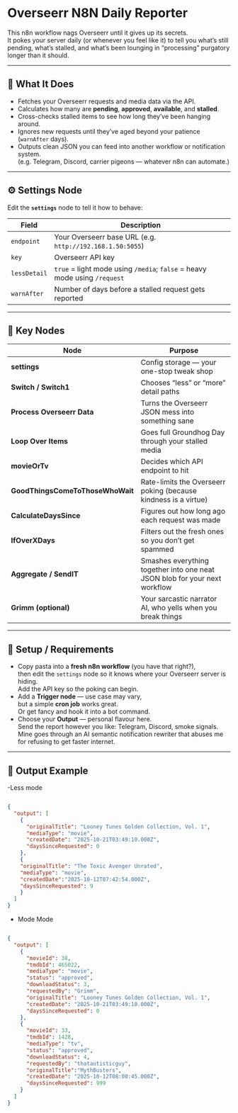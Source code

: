 # Overseerr N8N Daily Reporter 

This n8n workflow nags Overseerr until it gives up its secrets.  
It pokes your server daily (or whenever you feel like it) to tell you what’s still pending, what’s stalled, and what’s been lounging in “processing” purgatory longer than it should.

---

## 🧠 What It Does

- Fetches your Overseerr requests and media data via the API.  
- Calculates how many are **pending**, **approved**, **available**, and **stalled**.  
- Cross-checks stalled items to see how long they’ve been hanging around.  
- Ignores new requests until they’ve aged beyond your patience (`warnAfter` days).  
- Outputs clean JSON you can feed into another workflow or notification system.  
  (e.g. Telegram, Discord, carrier pigeons — whatever n8n can automate.)

---

## ⚙️ Settings Node

Edit the **`settings`** node to tell it how to behave:

| Field | Description |
|-------|--------------|
| `endpoint` | Your Overseerr base URL (e.g. `http://192.168.1.50:5055`) |
| `key` | Overseerr API key |
| `lessDetail` | `true` = light mode using `/media`; `false` = heavy mode using `/request` |
| `warnAfter` | Number of days before a stalled request gets reported |

---

## 🧩 Key Nodes

| Node | Purpose |
|------|----------|
| **settings** | Config storage — your one-stop tweak shop |
| **Switch / Switch1** | Chooses “less” or “more” detail paths |
| **Process Overseerr Data** | Turns the Overseerr JSON mess into something sane |
| **Loop Over Items** | Goes full Groundhog Day through your stalled media |
| **movieOrTv** | Decides which API endpoint to hit |
| **GoodThingsComeToThoseWhoWait** | Rate-limits the Overseerr poking (because kindness is a virtue) |
| **CalculateDaysSince** | Figures out how long ago each request was made |
| **IfOverXDays** | Filters out the fresh ones so you don’t get spammed |
| **Aggregate / SendIT** | Smashes everything together into one neat JSON blob for your next workflow |
| **Grimm (optional)** | Your sarcastic narrator AI, who yells when you break things |

---

## 🧰 Setup / Requirements

- Copy pasta into a **fresh n8n workflow** (you have that right?),  
  then edit the `settings` node so it knows where your Overseerr server is hiding.  
  Add the API key so the poking can begin.  
- Add a **Trigger node** — use case may vary,  
  but a simple **cron job** works great.  
  Or get fancy and hook it into a bot command.  
- Choose your **Output** — personal flavour here.  
  Send the report however you like: Telegram, Discord, smoke signals.  
  Mine goes through an AI semantic notification rewriter that abuses me  
  for refusing to get faster internet.

---

## 💬 Output Example

-Less mode
```json

{
  "output": [
    {
      "originalTitle": "Looney Tunes Golden Collection, Vol. 1",  
      "mediaType": "movie",
      "createdDate": "2025-10-21T03:49:10.000Z",
      "daysSinceRequested": 0
    },
    {
    "originalTitle": "The Toxic Avenger Unrated",
    "mediaType": "movie",
    "createdDate":"2025-10-12T07:42:54.000Z",
    "daysSinceRequested": 9
    }
  ]
}
```

- Mode Mode
```json

{
  "output": [
    {
      "movieId": 38,
      "tmdbId": 465022,
      "mediaType": "movie",
      "status": "approved",
      "downloadStatus": 3,
      "requestedBy": "Grimm",
      "originalTitle": "Looney Tunes Golden Collection, Vol. 1",
      "createdDate": "2025-10-21T03:49:10.000Z",
      "daysSinceRequested": 0
    },
    {
      "movieId": 33,
      "tmdbId": 1428,
      "mediaType": "tv",
      "status": "approved",
      "downloadStatus": 4,
      "requestedBy": "thatautisticguy",
      "originalTitle":"MythBusters",
      "createdDate": "2025-10-12T08:00:45.000Z",
      "daysSinceRequested": 999
    }
  ]
}
